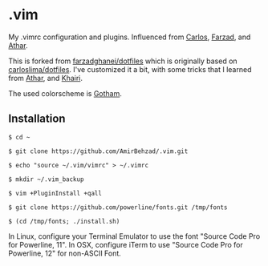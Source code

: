 .vim
========

My .vimrc configuration and plugins.
Influenced from [Carlos](https://github.com/carloslima), [Farzad](https://github.com/farzadghanei/), and [Athar](https://github.com/atharh).

This is forked from [farzadghanei/dotfiles](https://github.com/farzadghanei/dotfiles) which is originally based on [carloslima/dotfiles](https://github.com/carloslima/dotfiles).
I've customized it a bit, with some tricks that I learned from [Athar](https://github.com/atharh), and [Khairi](https://github.com/khairihafsham).

The used colorscheme is [Gotham](https://github.com/whatyouhide/vim-gotham).

## Installation
```
$ cd ~

$ git clone https://github.com/AmirBehzad/.vim.git

$ echo "source ~/.vim/vimrc" > ~/.vimrc

$ mkdir ~/.vim_backup

$ vim +PluginInstall +qall

$ git clone https://github.com/powerline/fonts.git /tmp/fonts

$ (cd /tmp/fonts; ./install.sh)
```
In Linux, configure your Terminal Emulator to use the font "Source Code Pro for Powerline, 11".
In OSX, configure iTerm to use "Source Code Pro for Powerline, 12" for non-ASCII Font.


